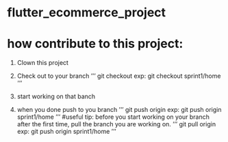 # flutter_ecommerce_project

# how contribute to this project:
1. Clown this project
2. Check out to your branch
’’’
git checkout <branch name>
 exp: git checkout sprint1/home
’’’

3. start working on that banch 
4. when you done push to you branch 
’’’
 git push origin <branch name>
 exp: git push origin sprint1/home
’’’
#useful tip:
before you start working on your branch after the first time, pull the branch you are working on.
’’’
git pull origin <branch name>
exp: git push origin sprint1/home
’’’
